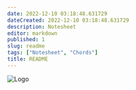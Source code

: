 ```yaml
---
date: 2022-12-10 03:18:48.631729
dateCreated: 2022-12-10 03:18:48.631729
description: Notesheet
editor: markdown
published: 1
slug: readme
tags: ["Notesheet", "Chords"]
title: README
---
```


![Logo](https://raw.githubusercontent.com/knapovsky/mind/main/assets/logo-flower.svg?token=GHSAT0AAAAAAB26WY2FJCQAIEIACNGLM7TKY4T3SCA)
